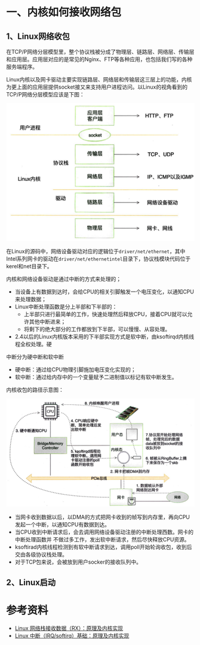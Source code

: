 # 一、内核如何接收网络包

## 1、Linux网络收包

在TCP/P⽹络分层模型⾥，整个协议栈被分成了物理层、链路层、⽹络层、传输层和应⽤层。应⽤层对应的是常见的Nginx、FTP等各种应⽤，也包括我们写的各种服务端程序。

Linux内核以及⽹卡驱动主要实现链路层、⽹络层和传输层这三层上的功能，内核为更上⾯的应⽤层提供socket接⼜来⽀持⽤户进程访问。以Linux的视⾓看到的TCP/P⽹络分层模型应该是下图：

![](image/Linux视角-网络分层模型.png)

在Linux的源码中，⽹络设备驱动对应的逻辑位于`driver/net/ethernet`，其中Intel系列⽹卡的驱动在`driver/net/ethernetintel`⽬录下，协议栈模块代码位于kerel和net⽬录下。

内核和⽹络设备驱动是通过中断的⽅式来处理的；
- 当设备上有数据到达时，会给CPU的相关引脚触发⼀个电压变化，以通知CPU来处理数据；
- Linux中断处理函数是分上半部和下半部的：
    - 上半部只进⾏最简单的⼯作，快速处理然后释放CPU，接着CPU就可以允许其他中断进来；
    - 将剩下的绝⼤部分的⼯作都放到下半部，可以慢慢、从容处理。
- 2.4以后的Linux内核版本采⽤的下半部实现⽅式是软中断，由ksoftirqd内核线程全权处理。硬

中断分为硬中断和软中断
- 硬中断：通过给CPU物理引脚施加电压变化实现的；
- 软中断：通过给内存中的⼀个变量赋予⼆进制值以标记有软中断发⽣。

内核收包的路径示意图：

![](image/Linux-内核收包路径.png)

- 当⽹卡收到数据以后，以DMA的⽅式把⽹卡收到的帧写到内存⾥，再向CPU发起⼀个中断，以通知CPU有数据到达。
- 当CPU收到中断请求后，会去调⽤⽹络设备驱动注册的中断处理西数。⽹卡的中断处理函数并 不做过多⼯作，发出软中断请求，然后尽快释放CPU资源。
- ksoftirad内核线程检测到有软中断请求到达，调⽤poll开始轮询收包，收到后交由各级协议栈处理。
- 对于TCP包来说，会被放到⽤户socker的接收队列中。

## 2、Linux启动


# 参考资料

- [Linux 网络栈接收数据（RX）：原理及内核实现](https://arthurchiao.art/blog/linux-net-stack-implementation-rx-zh/)
- [Linux 中断（IRQ/softirq）基础：原理及内核实现](https://arthurchiao.art/blog/linux-irq-softirq-zh/)
